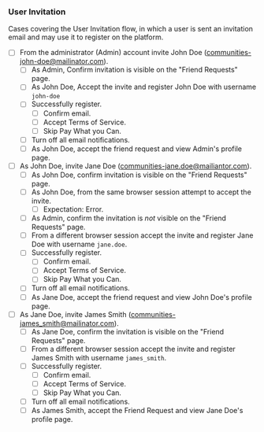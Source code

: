 ### User Invitation

Cases covering the User Invitation flow, in which a user is sent an invitation
email and may use it to register on the platform.

- [ ] From the administrator (Admin) account invite John Doe (communities-john-doe@mailinator.com).
    - [ ] As Admin, Confirm invitation is visible on the "Friend Requests" page.
    - [ ] As John Doe, Accept the invite and register John Doe with username `john-doe`
    - [ ] Successfully register.
        - [ ] Confirm email.
        - [ ] Accept Terms of Service.
        - [ ] Skip Pay What you Can.
    - [ ] Turn off all email notifications.
    - [ ] As John Doe, accept the friend request and view Admin's profile page.

- [ ] As John Doe, invite Jane Doe (communities-jane.doe@mailiantor.com).
    - [ ] As John Doe, confirm invitation is visible on the "Friend Requests" page.
    - [ ] As John Doe, from the same browser session attempt to accept the invite.
        - [ ] Expectation: Error.
    - [ ] As Admin, confirm the invitation is *not* visible on the "Friend Requests" page.
    - [ ] From a different browser session accept the invite and register Jane Doe with username `jane.doe`.
    - [ ] Successfully register.
        - [ ] Confirm email.
        - [ ] Accept Terms of Service.
        - [ ] Skip Pay What you Can.
    - [ ] Turn off all email notifications.
    - [ ] As Jane Doe, accept the friend request and view John Doe's profile page.

- [ ] As Jane Doe, invite James Smith (communities-james_smith@mailinator.com).
    - [ ] As Jane Doe, confirm the invitation is visible on the "Friend Requests" page.
    - [ ] From a different browser session accept the invite and register James Smith with username `james_smith`.
    - [ ] Successfully register.
        - [ ] Confirm email.
        - [ ] Accept Terms of Service.
        - [ ] Skip Pay What you Can.
    - [ ] Turn off all email notifications.
    - [ ] As James Smith, accept the Friend Request and view Jane Doe's profile page.
